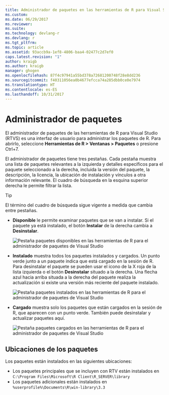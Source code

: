 ```yaml
---
title: Administrador de paquetes en las herramientas de R para Visual Studio | Microsoft Docs
ms.custom: 
ms.date: 06/29/2017
ms.reviewer: 
ms.suite: 
ms.technology: devlang-r
ms.devlang: r
ms.tgt_pltfrm: 
ms.topic: article
ms.assetid: 93accb9a-1ef8-4806-baa4-02477c2d7ef0
caps.latest.revision: "1"
author: kraigb
ms.author: kraigb
manager: ghogen
ms.openlocfilehash: 87f4c97941a55bd378a72681200748f28e8dd236
ms.sourcegitcommit: f40311056ea0b4677efcca74a285dbb0ce0e7974
ms.translationtype: HT
ms.contentlocale: es-ES
ms.lasthandoff: 10/31/2017
---
```

# <a name="package-manager"></a>Administrador de paquetes

El administrador de paquetes de las herramientas de R para Visual Studio (RTVS) es una interfaz de usuario para administrar los paquetes de R. Para abrirlo, seleccione **Herramientas de R > Ventanas > Paquetes** o presione Ctrl+7.

El administrador de paquetes tiene tres pestañas. Cada pestaña muestra una lista de paquetes relevantes a la izquierda y detalles específicos para el paquete seleccionado a la derecha, incluida la versión del paquete, la descripción, la licencia, la ubicación de instalación y vínculos a otra información relevante. El cuadro de búsqueda en la esquina superior derecha le permite filtrar la lista.

> [!Tip]
> El término del cuadro de búsqueda sigue vigente a medida que cambia entre pestañas.

- **Disponible** le permite examinar paquetes que se van a instalar. Si el paquete ya está instalado, el botón **Instalar** de la derecha cambia a **Desinstalar**.

    ![Pestaña paquetes disponibles en las herramientas de R para el administrador de paquetes de Visual Studio](media/package-manager-available.png)

- **Instalado** muestra todos los paquetes instalados y cargados. Un punto verde junto a un paquete indica que está cargado en la sesión de R. Para desinstalar el paquete se pueden usar el icono de la X roja de la lista izquierda o el botón **Desinstalar** situado a la derecha. Una flecha azul hacia arriba situada a la derecha del paquete realiza la actualización si existe una versión más reciente del paquete instalado.

    ![Pestaña paquetes instalados en las herramientas de R para el administrador de paquetes de Visual Studio](media/package-manager-installed.png)

- **Cargado** muestra solo los paquetes que están cargados en la sesión de R, que aparecen con un punto verde. También puede desinstalar y actualizar paquetes aquí.

    ![Pestaña paquetes cargados en las herramientas de R para el administrador de paquetes de Visual Studio](media/package-manager-loaded.png)

## <a name="package-locations"></a>Ubicaciones de los paquetes

Los paquetes están instalados en las siguientes ubicaciones:

- Los paquetes principales que se incluyen con RTV están instalados en `C:\Program Files\Microsoft\R Client\R_SERVER\library`
- Los paquetes adicionales están instalados en `%userprofile%\Documents\R\win-library\3.3`

